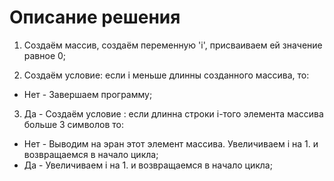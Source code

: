 Описание решения
================

1. Создаём массив, создаём переменную 'i', присваиваем ей значение равное 0;

2. Создаём условие: если i меньше длинны созданного массива, то:
* Нет - Завершаем программу; 

3. Да - Создаём условие : если длинна строки i-того элемента массива больше 3 символов то:
* Нет - Выводим на эран этот элемент массива. Увеличиваем i на 1. и возвращаемся в начало цикла;
* Да - Увеличиваем i на 1. и возвращаемся в начало цикла;
     
